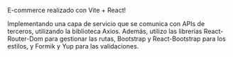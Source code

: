 
 E-commerce realizado con Vite + React!

Implementando una capa de servicio que se comunica con APIs de terceros, utilizando la biblioteca Axios. Además, utilizo las librerías React-Router-Dom para gestionar las rutas, Bootstrap y React-Bootstrap para los estilos, y Formik y Yup para las validaciones.
